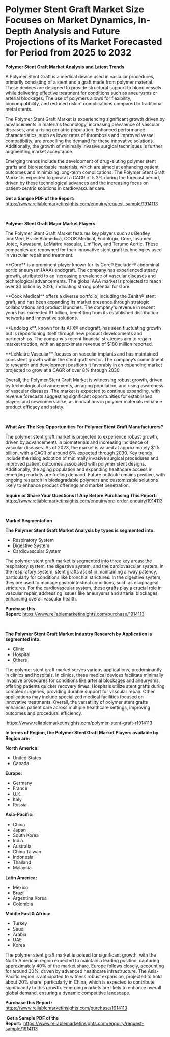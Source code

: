 <p><h1>Polymer Stent Graft Market Size Focuses on Market Dynamics, In-Depth Analysis and Future Projections of its Market Forecasted for Period from 2025 to 2032</h1></p><p><strong>Polymer Stent Graft Market Analysis and Latest Trends</strong></p>
<p><p>A Polymer Stent Graft is a medical device used in vascular procedures, primarily consisting of a stent and a graft made from polymer material. These devices are designed to provide structural support to blood vessels while delivering effective treatment for conditions such as aneurysms or arterial blockages. The use of polymers allows for flexibility, biocompatibility, and reduced risk of complications compared to traditional metal stents.</p><p>The Polymer Stent Graft Market is experiencing significant growth driven by advancements in materials technology, increasing prevalence of vascular diseases, and a rising geriatric population. Enhanced performance characteristics, such as lower rates of thrombosis and improved vessel compatibility, are propelling the demand for these innovative solutions. Additionally, the growth of minimally invasive surgical techniques is further augmenting market acceptance.</p><p>Emerging trends include the development of drug-eluting polymer stent grafts and bioresorbable materials, which are aimed at enhancing patient outcomes and minimizing long-term complications. The Polymer Stent Graft Market is expected to grow at a CAGR of 5.2% during the forecast period, driven by these technological advances and the increasing focus on patient-centric solutions in cardiovascular care.</p></p>
<p><strong>Get a Sample PDF of the Report:&nbsp;</strong> <a href="https://www.reliablemarketinsights.com/enquiry/request-sample/1914113?utm_campaign=3522&utm_medium=2&utm_source=Github&utm_content=ia&utm_term=16042025&utm_id=polymer-stent-graft">https://www.reliablemarketinsights.com/enquiry/request-sample/1914113</a></p>
<p>&nbsp;</p>
<p><strong>Polymer Stent Graft Major Market Players</strong></p>
<p><p>The Polymer Stent Graft Market features key players such as Bentley InnoMed, Braile Biomedica, COOK Medical, Endologix, Gore, Invamed, Jotec, Kawasumi, LeMaitre Vascular, LimFlow, and Terumo Aortic. These companies are renowned for their innovative stent graft technologies used in vascular repair and treatment.</p><p>**Gore** is a prominent player known for its Gore® Excluder® abdominal aortic aneurysm (AAA) endograft. The company has experienced steady growth, attributed to an increasing prevalence of vascular diseases and technological advancements. The global AAA market is projected to reach over $3 billion by 2026, indicating strong potential for Gore.</p><p>**Cook Medical** offers a diverse portfolio, including the Zenith® stent graft, and has been expanding its market presence through strategic collaborations and product launches. The company's revenue in recent years has exceeded $1 billion, benefiting from its established distribution networks and innovative solutions.</p><p>**Endologix**, known for its AFX® endograft, has seen fluctuating growth but is repositioning itself through new product developments and partnerships. The company's recent financial strategies aim to regain market traction, with an approximate revenue of $180 million reported.</p><p>**LeMaitre Vascular** focuses on vascular implants and has maintained consistent growth within the stent graft sector. The company’s commitment to research and development positions it favorably in an expanding market projected to grow at a CAGR of over 8% through 2030.</p><p>Overall, the Polymer Stent Graft Market is witnessing robust growth, driven by technological advancements, an aging population, and rising awareness of vascular diseases. The market is expected to continue expanding, with revenue forecasts suggesting significant opportunities for established players and newcomers alike, as innovations in polymer materials enhance product efficacy and safety.</p></p>
<p>&nbsp;</p>
<p><strong>What Are The Key Opportunities For Polymer Stent Graft Manufacturers?</strong></p>
<p><p>The polymer stent graft market is projected to experience robust growth, driven by advancements in biomaterials and increasing incidence of vascular diseases. As of 2023, the market is valued at approximately $1.5 billion, with a CAGR of around 6% expected through 2030. Key trends include the rising adoption of minimally invasive surgical procedures and improved patient outcomes associated with polymer stent designs. Additionally, the aging population and expanding healthcare access in emerging markets are fueling demand. Future outlook remains positive, with ongoing research in biodegradable polymers and customizable solutions likely to enhance product offerings and market penetration.</p></p>
<p><strong>Inquire or Share Your Questions If Any Before Purchasing This Report:</strong> <a href="https://www.reliablemarketinsights.com/enquiry/pre-order-enquiry/1914113?utm_campaign=3522&utm_medium=2&utm_source=Github&utm_content=ia&utm_term=16042025&utm_id=polymer-stent-graft">https://www.reliablemarketinsights.com/enquiry/pre-order-enquiry/1914113</a></p>
<p>&nbsp;</p>
<p><strong>Market Segmentation</strong></p>
<p><strong>The Polymer Stent Graft Market Analysis by types is segmented into:</strong></p>
<p><ul><li>Respiratory System</li><li>Digestive System</li><li>Cardiovascular System</li></ul></p>
<p><p>The polymer stent graft market is segmented into three key areas: the respiratory system, the digestive system, and the cardiovascular system. In the respiratory system, stent grafts assist in maintaining airway patency, particularly for conditions like bronchial strictures. In the digestive system, they are used to manage gastrointestinal conditions, such as esophageal strictures. For the cardiovascular system, these grafts play a crucial role in vascular repair, addressing issues like aneurysms and arterial blockages, enhancing overall vascular health.</p></p>
<p><strong>Purchase this Report:&nbsp;</strong><a href="https://www.reliablemarketinsights.com/purchase/1914113?utm_campaign=3522&utm_medium=2&utm_source=Github&utm_content=ia&utm_term=16042025&utm_id=polymer-stent-graft">https://www.reliablemarketinsights.com/purchase/1914113</a></p>
<p>&nbsp;</p>
<p><strong>The Polymer Stent Graft Market Industry Research by Application is segmented into:</strong></p>
<p><ul><li>Clinic</li><li>Hospital</li><li>Others</li></ul></p>
<p><p>The polymer stent graft market serves various applications, predominantly in clinics and hospitals. In clinics, these medical devices facilitate minimally invasive procedures for conditions like arterial blockages and aneurysms, offering patients quicker recovery times. Hospitals utilize stent grafts during complex surgeries, providing durable support for vascular repair. Other applications may include specialized medical facilities focused on innovative treatments. Overall, the versatility of polymer stent grafts enhances patient care across multiple healthcare settings, improving outcomes and procedural efficiency.</p></p>
<p><a href="https://www.reliablemarketinsights.com/polymer-stent-graft-r1914113?utm_campaign=3522&utm_medium=2&utm_source=Github&utm_content=ia&utm_term=16042025&utm_id=polymer-stent-graft">&nbsp;https://www.reliablemarketinsights.com/polymer-stent-graft-r1914113</a></p>
<p><strong>In terms of Region, the Polymer Stent Graft Market Players available by Region are:</strong></p>
<p>
    <p> <strong> North America: </strong>
        <ul>
            <li>United States</li>
            <li>Canada</li>
        </ul>
        </p> 
    <p> <strong> Europe: </strong>
        <ul>
            <li>Germany</li>
            <li>France</li>
            <li>U.K.</li>
            <li>Italy</li>
            <li>Russia</li>
        </ul>
        </p> 
    <p> <strong> Asia-Pacific: </strong>
        <ul>
            <li>China</li>
            <li>Japan</li>
            <li>South Korea</li>
            <li>India</li>
            <li>Australia</li>
            <li>China Taiwan</li>
            <li>Indonesia</li>
            <li>Thailand</li>
            <li>Malaysia</li>
        </ul>
        </p> 
    <p> <strong> Latin America: </strong>
        <ul>
            <li>Mexico</li>
            <li>Brazil</li>
            <li>Argentina Korea</li>
            <li>Colombia</li>
        </ul>
        </p> 
    <p> <strong> Middle East & Africa: </strong>
        <ul>
            <li>Turkey</li>
            <li>Saudi</li>
            <li>Arabia</li>
            <li>UAE</li>
            <li>Korea</li>
        </ul>
    </p>
    </p>
<p><p>The polymer stent graft market is poised for significant growth, with the North American region expected to maintain a leading position, capturing approximately 40% of the market share. Europe follows closely, accounting for around 30%, driven by advanced healthcare infrastructure. The Asia-Pacific region is anticipated to witness robust expansion, projected to hold about 20% share, particularly in China, which is expected to contribute significantly to this growth. Emerging markets are likely to enhance overall global demand, ensuring a dynamic competitive landscape.</p></p>
<p><strong>Purchase this Report: </strong><a href="https://www.reliablemarketinsights.com/purchase/1914113?utm_campaign=3522&utm_medium=2&utm_source=Github&utm_content=ia&utm_term=16042025&utm_id=polymer-stent-graft">https://www.reliablemarketinsights.com/purchase/1914113</a></p>
<p>&nbsp;<strong>Get a Sample PDF of the Report:&nbsp;&nbsp;</strong><a href="https://www.reliablemarketinsights.com/enquiry/request-sample/1914113?utm_campaign=3522&utm_medium=2&utm_source=Github&utm_content=ia&utm_term=16042025&utm_id=polymer-stent-graft">https://www.reliablemarketinsights.com/enquiry/request-sample/1914113</a></p>
<p><strong></strong></p>
<p><p></p><p></p><p></p></p>